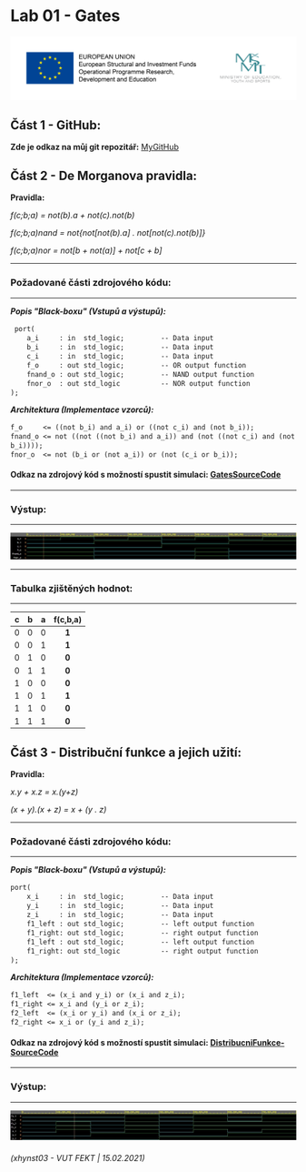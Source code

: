 # Lab 01 - Gates



![Logo](logolink_eng.jpg)

## Část 1 - GitHub:
**Zde je odkaz na můj git repozitář:** [MyGitHub](https://github.com/Heretic2k20/Digital-Electronics-1)

## Část 2 - De Morganova pravidla: 

**Pravidla:**

*f(c;b;a) = not(b).a + not(c).not(b)*

*f(c;b;a)nand = not{not[not(b).a] . not[not(c).not(b)]}*

*f(c;b;a)nor = not[b + not(a)] + not[c + b]*


------------------------------------------------------------------------
### Požadované části zdrojového kódu:
------------------------------------------------------------------------

***Popis "Black-boxu" (Vstupů a výstupů):***

     port(     
        a_i     : in  std_logic;         -- Data input        
        b_i     : in  std_logic;         -- Data input        
        c_i     : in  std_logic;         -- Data input        
        f_o     : out std_logic;         -- OR output function        
        fnand_o : out std_logic;         -- NAND output function        
        fnor_o  : out std_logic          -- NOR output function        
    );


***Architektura (Implementace vzorců):***


    f_o     <= ((not b_i) and a_i) or ((not c_i) and (not b_i));    
    fnand_o <= not ((not ((not b_i) and a_i)) and (not ((not c_i) and (not b_i))));    
    fnor_o  <= not (b_i or (not a_i)) or (not (c_i or b_i));
    

#### Odkaz na zdrojový kód s možností spustit simulaci: [GatesSourceCode](https://www.edaplayground.com/x/wtbF)

------------------------------------------------------------------------
### Výstup:
------------------------------------------------------------------------
![VystupSimulace-Gate](graf_De_Morganova_pravidla.JPG)

------------------------------------------------------------------------
### Tabulka zjištěných hodnot:
------------------------------------------------------------------------
| **c** | **b** |**a** | **f(c,b,a)** |
| :-: | :-: | :-: | :-: |
| 0 | 0 | 0 | **1** |
| 0 | 0 | 1 | **1** |
| 0 | 1 | 0 | **0** |
| 0 | 1 | 1 | **0** |
| 1 | 0 | 0 | **0** |
| 1 | 0 | 1 | **1** |
| 1 | 1 | 0 | **0** |
| 1 | 1 | 1 | **0** |

## Část 3 - Distribuční funkce a jejich užití: 

**Pravidla:**

*x.y + x.z = x.(y+z)*

*(x + y).(x + z) = x + (y . z)*

------------------------------------------------------------------------
### Požadované části zdrojového kódu:
------------------------------------------------------------------------

***Popis "Black-boxu" (Vstupů a výstupů):***

    port( 
        x_i     : in  std_logic;         -- Data input
        y_i     : in  std_logic;         -- Data input
        z_i     : in  std_logic;         -- Data input
        f1_left : out std_logic;         -- left output function
        f1_right: out std_logic;         -- right output function
        f1_left : out std_logic;         -- left output function
        f1_right: out std_logic          -- right output function
    );
    
***Architektura (Implementace vzorců):***

    f1_left  <= (x_i and y_i) or (x_i and z_i);
    f1_right <= x_i and (y_i or z_i);
    f2_left  <= (x_i or y_i) and (x_i or z_i);
    f2_right <= x_i or (y_i and z_i);

#### Odkaz na zdrojový kód s možností spustit simulaci: [DistribucniFunkce-SourceCode](https://www.edaplayground.com/x/N_B9)

------------------------------------------------------------------------
### Výstup:
------------------------------------------------------------------------
![VystupSimulace-DistribucniRovnice](vystup_distribucni_funkce.JPG)


###### (xhynst03 - VUT FEKT  |  15.02.2021)
